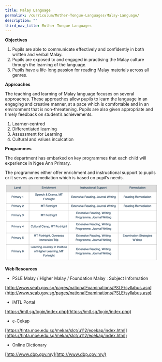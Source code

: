 ```yaml
---
title: Malay Language
permalink: /curriculum/Mother-Tongue-Languages/Malay-Language/
description: ""
third_nav_title: Mother Tongue Languages
---
```

**Objectives**

1.  Pupils are able to communicate effectively and confidently in both written and verbal Malay.
2.  Pupils are exposed to and engaged in practising the Malay culture through the learning of the language.
3.  Pupils have a life-long passion for reading Malay materials across all genres.

  

**Approaches**

The teaching and learning of Malay language focuses on several approaches. These approaches allow pupils to learn the language in an engaging and creative manner, at a pace which is comfortable and in an environment that is non-threatening. Pupils are also given appropriate and timely feedback on student’s achievements.

  

1.  Learner-centred
2.  Differentiated learning
3.  Assessment for Learning
4.  Cultural and values inculcation

  

**Programmes**

The department has embarked on key programmes that each child will experience in Ngee Ann Primary.

The programmes either offer enrichment and instructional support to pupils or it serves as remediation which is based on pupil’s needs.

![](/images/Malay.png)

**Web Resources**

*   PSLE Malay / Higher Malay / Foundation Malay : Subject Information

[http://www.seab.gov.sg/pages/nationalExaminations/PSLE/syllabus.asp](http://www.seab.gov.sg/pages/nationalExaminations/PSLE/syllabus.asp)

  

*   iMTL Portal

[https://imtl.sg/login/index.php](https://imtl.sg/login/index.php)

  

*   e-Cekap

[https://tinta.moe.edu.sg/mekar/slot/u112/ecekap/index.html](https://tinta.moe.edu.sg/mekar/slot/u112/ecekap/index.html)

  

*   Online Dictionary

[http://www.dbp.gov.my](http://www.dbp.gov.my/)